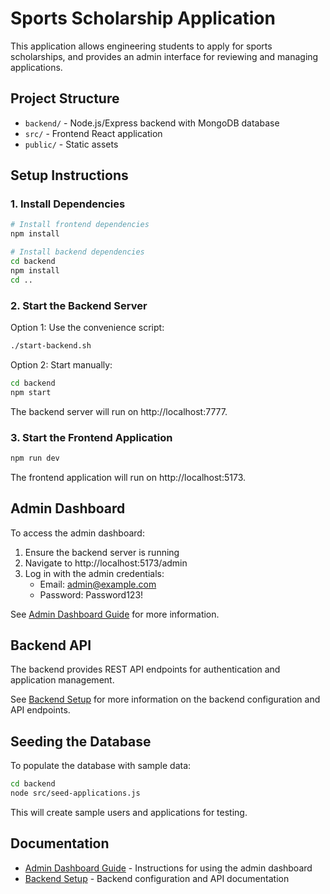 # Sports Scholarship Application

This application allows engineering students to apply for sports scholarships, and provides an admin interface for reviewing and managing applications.

## Project Structure

- `backend/` - Node.js/Express backend with MongoDB database
- `src/` - Frontend React application
- `public/` - Static assets

## Setup Instructions

### 1. Install Dependencies

```bash
# Install frontend dependencies
npm install

# Install backend dependencies
cd backend
npm install
cd ..
```

### 2. Start the Backend Server

Option 1: Use the convenience script:
```bash
./start-backend.sh
```

Option 2: Start manually:
```bash
cd backend
npm start
```

The backend server will run on http://localhost:7777.

### 3. Start the Frontend Application

```bash
npm run dev
```

The frontend application will run on http://localhost:5173.

## Admin Dashboard

To access the admin dashboard:

1. Ensure the backend server is running
2. Navigate to http://localhost:5173/admin
3. Log in with the admin credentials:
   - Email: admin@example.com
   - Password: Password123!

See [Admin Dashboard Guide](./ADMIN_DASHBOARD.md) for more information.

## Backend API

The backend provides REST API endpoints for authentication and application management. 

See [Backend Setup](./BACKEND_SETUP.md) for more information on the backend configuration and API endpoints.

## Seeding the Database

To populate the database with sample data:

```bash
cd backend
node src/seed-applications.js
```

This will create sample users and applications for testing.

## Documentation

- [Admin Dashboard Guide](./ADMIN_DASHBOARD.md) - Instructions for using the admin dashboard
- [Backend Setup](./BACKEND_SETUP.md) - Backend configuration and API documentation

